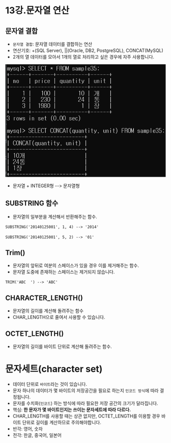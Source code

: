 # 13강.문자열 연산

## 문자열 결합
- `문자열 결합`: 문자열 데이터를 결합하는 연산
- 연산기호: +(SQL Server), ||(Oracle, DB2, PostgreSQL), CONCAT(MySQL)
- 2개의 열 데이터를 모아서 1개의 열로 처리하고 싶은 경우에 자주 사용합니다.

![](image/concat.png)

- 문자열 + INTEGER형 --> 문자열형

## SUBSTRING 함수

- 문자열의 일부분을 계산해서 반환해주는 함수.
```mysql
SUBSTRING('20140125001', 1, 4) --> '2014'

SUBSTRING('20140125001', 5, 2) --> '01'
```


## Trim()
- 문자열의 앞뒤로 여분의 스페이스가 있을 경우 이를 제거해주는 함수.
- 문자열 도중에 존재하는 스페이스는 제거되지 않습니다.
```mysql
TRIM('ABC  ') --> 'ABC'
```

## CHARACTER_LENGTH()
- 문자열의 길이를 계산해 돌려주는 함수
- CHAR_LENGTH으로 줄여서 사용할 수 있습니다.


## OCTET_LENGTH()
- 문자열의 길이를 바이트 단위로 계산해 돌려주는 함수.


# 문자세트(character set)
- 데이터 단위로 `바이트`라는 것이 있습니다.
- 문자 하나의 데이터가 몇 바이트의 저장공간을 필요로 하는지 `인코드 방식`에 따라 결정됩니다.
- 문자를 수치화(`인코드`) 하는 방식에 따라 필요한 저장 공간의 크기가 달라집니다.
- 핵심: **한 문자가 몇 바이트인지는 쓰이는 문자세트에 따라 다르다.**
- CHAR_LENGTH를 사용할 때는 상관 없지만, OCTET_LENGTH를 이용할 경우 바이트 단위로 길이를 계산하므로 주의해야합니다.
- 반각: 영어, 숫자
- 전각: 한글, 중국어, 일본어


